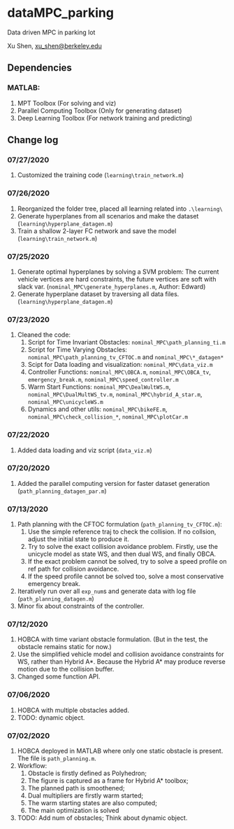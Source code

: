 # dataMPC_parking
Data driven MPC in parking lot

Xu Shen, xu_shen@berkeley.edu

## Dependencies
### MATLAB:
1. MPT Toolbox (For solving and viz)
2. Parallel Computing Toolbox (Only for generating dataset)
3. Deep Learning Toolbox (For network training and predicting)

## Change log
### 07/27/2020
1. Customized the training code (`learning\train_network.m`)

### 07/26/2020
1. Reorganized the folder tree, placed all learning related into `.\learning\`
2. Generate hyperplanes from all scenarios and make the dataset (`learning\hyperplane_datagen.m`)
3. Train a shallow 2-layer FC network and save the model (`learning\train_network.m`)

### 07/25/2020
1. Generate optimal hyperplanes by solving a SVM problem: The current vehicle vertices are hard constraints, the future vertices are soft with slack var. (`nominal_MPC\generate_hyperplanes.m`, Author: Edward)
2. Generate hyperplane dataset by traversing all data files. (`learning\hyperplane_datagen.m`)

### 07/23/2020
1. Cleaned the code:
	1. Script for Time Invariant Obstacles: `nominal_MPC\path_planning_ti.m`
	2. Script for Time Varying Obstacles: `nominal_MPC\path_planning_tv_CFTOC.m` and `nominal_MPC\*_datagen*`
	3. Scipt for Data loading and visualization: `nominal_MPC\data_viz.m`
	4. Controller Functions: `nominal_MPC\OBCA.m`, `nominal_MPC\OBCA_tv`, `emergency_break.m`, `nominal_MPC\speed_controller.m`
	5. Warm Start Functions: `nominal_MPC\DealWultWS.m`, `nominal_MPC\DualMultWS_tv.m`, `nominal_MPC\hybrid_A_star.m`, `nominal_MPC\unicycleWS.m`
	6. Dynamics and other utils: `nominal_MPC\bikeFE.m`, `nominal_MPC\check_collision_*`, `nominal_MPC\plotCar.m`

### 07/22/2020
1. Added data loading and viz script (`data_viz.m`)

### 07/20/2020
1. Added the parallel computing version for faster dataset generation (`path_planning_datagen_par.m`)

### 07/13/2020
1. Path planning with the CFTOC formulation (`path_planning_tv_CFTOC.m`):
	1. Use the simple reference traj to check the collision. If no collsion, adjust the initial state to produce it.
	2. Try to solve the exact collision avoidance problem. Firstly, use the unicycle model as state WS, and then dual WS, and finally OBCA.
	3. If the exact problem cannot be solved, try to solve a speed profile on ref path for collision avoidance.
	4. If the speed profile cannot be solved too, solve a most conservative emergency break.
2. Iteratively run over all `exp_num`s and generate data with log file (`path_planning_datagen.m`)
3. Minor fix about constraints of the controller.

### 07/12/2020
1. HOBCA with time variant obstacle formulation. (But in the test, the obstacle remains static for now.)
2. Use the simplified vehicle model and collision avoidance constraints for WS, rather than Hybrid A\*. Because the Hybrid A\* may produce reverse motion due to the collision buffer.
3. Changed some function API.

### 07/06/2020
1. HOBCA with multiple obstacles added.
2. TODO: dynamic object.

### 07/02/2020
1. HOBCA deployed in MATLAB where only one static obstacle is present. The file is `path_planning.m`.
2. Workflow:
	1. Obstacle is firstly defined as Polyhedron;
	2. The figure is captured as a frame for Hybrid A* toolbox;
	3. The planned path is smoothened;
	4. Dual multipliers are firstly warm started;
	5. The warm starting states are also computed;
	6. The main optimization is solved
3. TODO: Add num of obstacles; Think about dynamic object.

